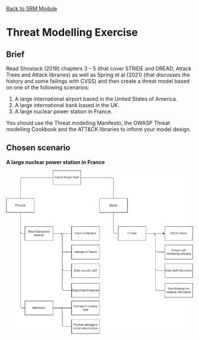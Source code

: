 [Back to SRM Module](../)
# Threat Modelling Exercise
## Brief
Read Shostack (2018) chapters 3 – 5 (that cover STRIDE and DREAD, Attack Trees and Attack libraries) as well as Spring et al (2021) (that discusses the history and some failings with CVSS) and then create a threat model based on one of the following scenarios:

1. A large international airport based in the United States of America.
2. A large international bank based in the UK.
3. A large nuclear power station in France.

You should use the Threat modelling Manifesto, the OWASP Threat modelling Cookbook and the ATT&CK libraries to inform your model design.

## Chosen scenario
**A large nuclear power station in France**

![Threat model attack tree for Nuclear Power Station](./Assets/AttackTree.png "Threat model attack tree for Nuclear Power Station")
